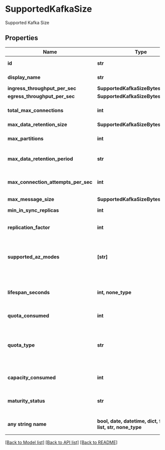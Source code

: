 # SupportedKafkaSize

Supported Kafka Size

## Properties
Name | Type | Description | Notes
------------ | ------------- | ------------- | -------------
**id** | **str** | Unique identifier of this Kafka instance size. | [optional] 
**display_name** | **str** | Display name of this Kafka instance size. | [optional] 
**ingress_throughput_per_sec** | **SupportedKafkaSizeBytesValueItem** |  | [optional] 
**egress_throughput_per_sec** | **SupportedKafkaSizeBytesValueItem** |  | [optional] 
**total_max_connections** | **int** | Maximum amount of total connections available to this Kafka instance size. | [optional] 
**max_data_retention_size** | **SupportedKafkaSizeBytesValueItem** |  | [optional] 
**max_partitions** | **int** | Maximum amount of total partitions available to this Kafka instance size. | [optional] 
**max_data_retention_period** | **str** | Maximum data retention period available to this Kafka instance size. | [optional] 
**max_connection_attempts_per_sec** | **int** | Maximium connection attempts per second available to this Kafka instance size. | [optional] 
**max_message_size** | **SupportedKafkaSizeBytesValueItem** |  | [optional] 
**min_in_sync_replicas** | **int** | Minimum number of in-sync replicas. | [optional] 
**replication_factor** | **int** | Replication factor available to this Kafka instance size. | [optional] 
**supported_az_modes** | **[str]** | List of Availability Zone modes that this Kafka instance size supports. The possible values are \&quot;single\&quot;, \&quot;multi\&quot;. | [optional] 
**lifespan_seconds** | **int, none_type** | The limit lifespan of the kafka instance in seconds. If not specified then the instance never expires. | [optional] 
**quota_consumed** | **int** | Quota consumed by this Kafka instance size. | [optional] 
**quota_type** | **str** | Quota type used by this Kafka instance size. This is now deprecated, please refer to supported_billing_models at instance-type level instead. | [optional] 
**capacity_consumed** | **int** | Data plane cluster capacity consumed by this Kafka instance size. | [optional] 
**maturity_status** | **str** | Maturity level of the size. Can be \&quot;stable\&quot; or \&quot;preview\&quot;. | [optional] 
**any string name** | **bool, date, datetime, dict, float, int, list, str, none_type** | any string name can be used but the value must be the correct type | [optional]

[[Back to Model list]](../README.md#documentation-for-models) [[Back to API list]](../README.md#documentation-for-api-endpoints) [[Back to README]](../README.md)


